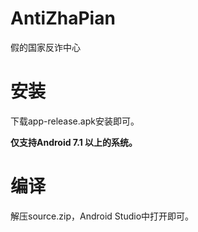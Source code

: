 # AntiZhaPian
假的国家反诈中心

# 安装
下载app-release.apk安装即可。  

**仅支持Android 7.1 以上的系统。**

# 编译
解压source.zip，Android Studio中打开即可。
